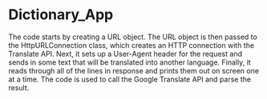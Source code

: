 # Dictionary_App

 The code starts by creating a URL object.
 The URL object is then passed to the HttpURLConnection class, which creates an HTTP connection with the Translate API.
 Next, it sets up a User-Agent header for the request and sends in some text that will be translated into another language.
 Finally, it reads through all of the lines in response and prints them out on screen one at a time.
 The code is used to call the Google Translate API and parse the result.


